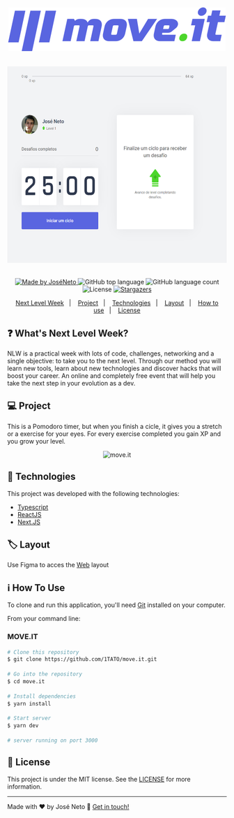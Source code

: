 <h1 align="center">
  <img src="https://github.com/1TATO/move.it/blob/master/public/logo-full.svg" alt="move.it">
  
  <p align="center">
    <img src="https://github.com/1TATO/move.it/blob/master/github/moveit.png" alt="move.it" height="450">
  </p>
</h1>

<p align="center">
  <a href="https://www.linkedin.com/in/jose-neto-255862180//">
    <img alt="Made by JoséNeto" src="https://img.shields.io/badge/made%20by-JoséNeto-%2304D361">
  </a>
  
  <img alt="GitHub top language" src="https://img.shields.io/github/languages/top/1TATO/move.it.svg">
  
  <img alt="GitHub language count" src="https://img.shields.io/github/languages/count/1TATO/move.it.svg">
  
  <img alt="License" src="https://img.shields.io/badge/license-MIT-brightgreen">
  <a href="https://github.com/1TATO/happy/stargazers">
    <img alt="Stargazers" src="https://img.shields.io/github/stars/1TATO/move.it?style=social">
  </a>
</p>

<p align="center">
  <a href="#-nlw">Next Level Week</a>&nbsp;&nbsp;&nbsp;|&nbsp;&nbsp;&nbsp;
  <a href="#-project">Project</a>&nbsp;&nbsp;&nbsp;|&nbsp;&nbsp;&nbsp;
  <a href="#rocket-Technologies">Technologies</a>&nbsp;&nbsp;&nbsp;|&nbsp;&nbsp;&nbsp;
  <a href="#-layout">Layout</a>&nbsp;&nbsp;&nbsp;|&nbsp;&nbsp;&nbsp;
  <a href="#-how-to-use">How to use</a>&nbsp;&nbsp;&nbsp;|&nbsp;&nbsp;&nbsp;
  <a href="#memo-license">License</a>
</p>

## :question: What's Next Level Week?
NLW is a practical week with lots of code, challenges, networking and a single objective: to take you to the next level.
Through our method you will learn new tools, learn about new technologies and discover hacks that will boost your career.
An online and completely free event that will help you take the next step in your evolution as a dev.

## :computer: Project
This is a Pomodoro timer, but when you finish a cicle, it gives you a stretch or a exercise for your eyes. For every exercise completed you gain XP and you grow your level.

<p align="center" width="500" height="400">
  <img src="https://media.giphy.com/media/eubIOS1Sf5aI01lRyQ/giphy.gif" alt="move.it" />
</p>

## :rocket: Technologies
This project was developed with the following technologies:
-  [Typescript](https://www.typescriptlang.org)
-  [ReactJS](https://reactjs.org/)
-  [Next.JS](https://nextjs.org)

## :label: Layout
Use Figma to acces the [Web](https://www.figma.com/file/U3OvNRv4WcPZHpcbXmOYpN/Move.it-1.0?node-id=160%3A2761) layout

## :information_source: How To Use
To clone and run this application, you'll need [Git](https://git-scm.com) installed on your computer.

From your command line:

### MOVE.IT
```bash
# Clone this repository
$ git clone https://github.com/1TATO/move.it.git

# Go into the repository
$ cd move.it

# Install dependencies
$ yarn install

# Start server
$ yarn dev

# server running on port 3000
```

## :memo: License
This project is under the MIT license. See the [LICENSE](https://github.com/1TATO/move.it/blob/master/LICENSE) for more information.

---
Made with ♥ by José Neto :wave: [Get in touch!](https://www.linkedin.com/in/jose-netopr/)
